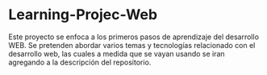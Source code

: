 # Learning-Projec-Web
Este proyecto se enfoca a los primeros pasos de aprendizaje del desarrollo WEB. Se pretenden abordar varios temas y tecnologías relacionado con el desarrollo web, las cuales a medida que se vayan usando se iran agregando a la descripción del repositorio.
